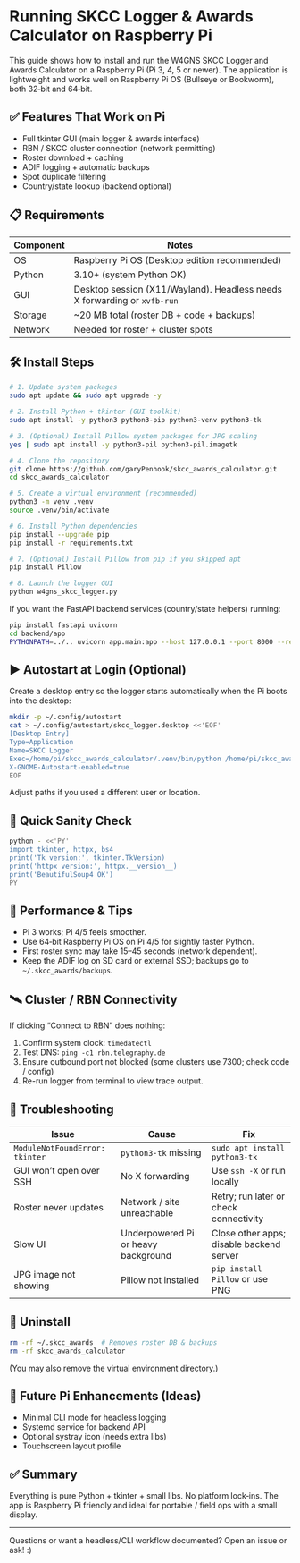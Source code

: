 # Running SKCC Logger & Awards Calculator on Raspberry Pi

This guide shows how to install and run the W4GNS SKCC Logger and Awards Calculator on a Raspberry Pi (Pi 3, 4, 5 or newer). The application is lightweight and works well on Raspberry Pi OS (Bullseye or Bookworm), both 32‑bit and 64‑bit.

## ✅ Features That Work on Pi
- Full tkinter GUI (main logger & awards interface)
- RBN / SKCC cluster connection (network permitting)
- Roster download + caching
- ADIF logging + automatic backups
- Spot duplicate filtering
- Country/state lookup (backend optional)

## 📋 Requirements
| Component | Notes |
|-----------|-------|
| OS | Raspberry Pi OS (Desktop edition recommended) |
| Python | 3.10+ (system Python OK) |
| GUI | Desktop session (X11/Wayland). Headless needs X forwarding or `xvfb-run` |
| Storage | ~20 MB total (roster DB + code + backups) |
| Network | Needed for roster + cluster spots |

## 🛠️ Install Steps
```bash
# 1. Update system packages
sudo apt update && sudo apt upgrade -y

# 2. Install Python + tkinter (GUI toolkit)
sudo apt install -y python3 python3-pip python3-venv python3-tk

# 3. (Optional) Install Pillow system packages for JPG scaling
yes | sudo apt install -y python3-pil python3-pil.imagetk

# 4. Clone the repository
git clone https://github.com/garyPenhook/skcc_awards_calculator.git
cd skcc_awards_calculator

# 5. Create a virtual environment (recommended)
python3 -m venv .venv
source .venv/bin/activate

# 6. Install Python dependencies
pip install --upgrade pip
pip install -r requirements.txt

# 7. (Optional) Install Pillow from pip if you skipped apt
pip install Pillow

# 8. Launch the logger GUI
python w4gns_skcc_logger.py
```

If you want the FastAPI backend services (country/state helpers) running:
```bash
pip install fastapi uvicorn
cd backend/app
PYTHONPATH=../.. uvicorn app.main:app --host 127.0.0.1 --port 8000 --reload
```

## ▶️ Autostart at Login (Optional)
Create a desktop entry so the logger starts automatically when the Pi boots into the desktop:
```bash
mkdir -p ~/.config/autostart
cat > ~/.config/autostart/skcc_logger.desktop <<'EOF'
[Desktop Entry]
Type=Application
Name=SKCC Logger
Exec=/home/pi/skcc_awards_calculator/.venv/bin/python /home/pi/skcc_awards_calculator/w4gns_skcc_logger.py
X-GNOME-Autostart-enabled=true
EOF
```
Adjust paths if you used a different user or location.

## 🧪 Quick Sanity Check
```bash
python - <<'PY'
import tkinter, httpx, bs4
print('Tk version:', tkinter.TkVersion)
print('httpx version:', httpx.__version__)
print('BeautifulSoup4 OK')
PY
```

## 🧵 Performance & Tips
- Pi 3 works; Pi 4/5 feels smoother.
- Use 64‑bit Raspberry Pi OS on Pi 4/5 for slightly faster Python.
- First roster sync may take 15–45 seconds (network dependent).
- Keep the ADIF log on SD card or external SSD; backups go to `~/.skcc_awards/backups`.

## 🛰️ Cluster / RBN Connectivity
If clicking “Connect to RBN” does nothing:
1. Confirm system clock: `timedatectl`
2. Test DNS: `ping -c1 rbn.telegraphy.de`
3. Ensure outbound port not blocked (some clusters use 7300; check code / config)
4. Re-run logger from terminal to view trace output.

## 🐞 Troubleshooting
| Issue | Cause | Fix |
|-------|-------|-----|
| `ModuleNotFoundError: tkinter` | `python3-tk` missing | `sudo apt install python3-tk` |
| GUI won’t open over SSH | No X forwarding | Use `ssh -X` or run locally |
| Roster never updates | Network / site unreachable | Retry; run later or check connectivity |
| Slow UI | Underpowered Pi or heavy background | Close other apps; disable backend server |
| JPG image not showing | Pillow not installed | `pip install Pillow` or use PNG |

## 🧹 Uninstall
```bash
rm -rf ~/.skcc_awards  # Removes roster DB & backups
rm -rf skcc_awards_calculator
```
(You may also remove the virtual environment directory.)

## 🔮 Future Pi Enhancements (Ideas)
- Minimal CLI mode for headless logging
- Systemd service for backend API
- Optional systray icon (needs extra libs)
- Touchscreen layout profile

## ✅ Summary
Everything is pure Python + tkinter + small libs. No platform lock‑ins. The app is Raspberry Pi friendly and ideal for portable / field ops with a small display.

---
Questions or want a headless/CLI workflow documented? Open an issue or ask! :)
